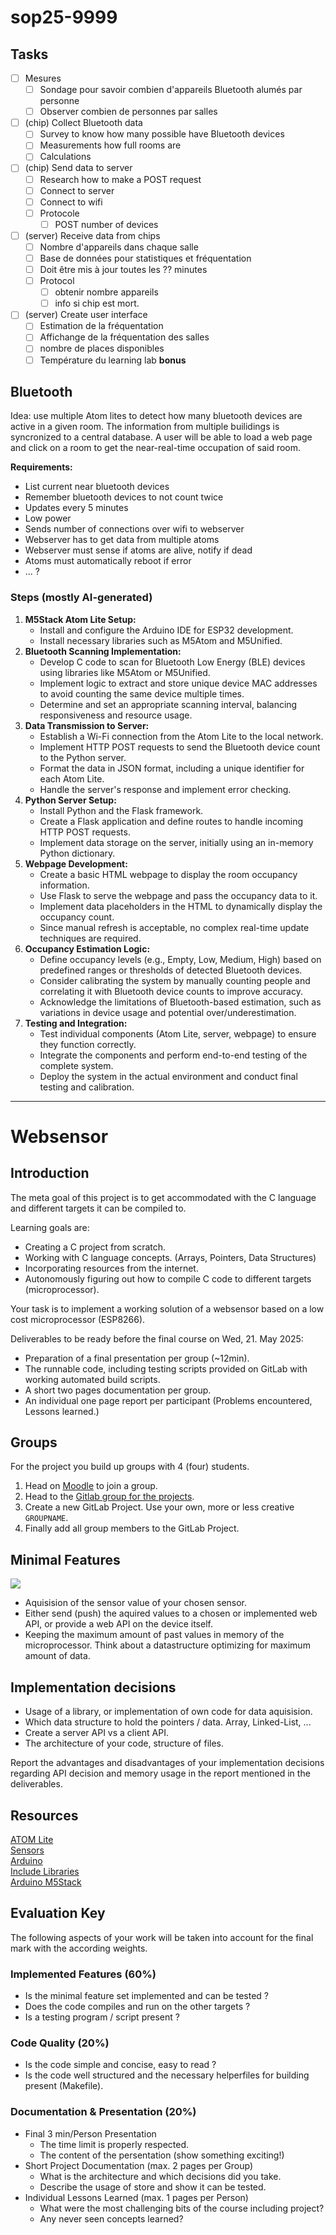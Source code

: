 # sop25-9999
## Tasks
- [ ] Mesures
    - [ ] Sondage pour savoir combien d'appareils Bluetooth alumés par personne
    - [ ] Observer combien de personnes par salles
- [ ] (chip) Collect Bluetooth data
    - [ ] Survey to know how many possible have Bluetooth devices
    - [ ] Measurements how full rooms are
    - [ ] Calculations
- [ ] (chip) Send data to server
    - [ ] Research how to make a POST request
    - [ ] Connect to server
    - [ ] Connect to wifi
    - [ ] Protocole
        - [ ] POST number of devices
- [ ] (server) Receive data from chips
    - [ ] Nombre d'appareils dans chaque salle
    - [ ] Base de données pour statistiques et fréquentation
    - [ ] Doit être mis à jour toutes les ?? minutes
    - [ ] Protocol
        - [ ] obtenir nombre appareils
        - [ ] info si chip est mort.
- [ ] (server) Create user interface
    - [ ] Estimation de la fréquentation
    - [ ] Affichange de la fréquentation des salles
    - [ ] nombre de places disponibles
    - [ ] Température du learning lab **bonus**

## Bluetooth
Idea: use multiple Atom lites to detect how many bluetooth devices are active in a given room.
The information from multiple builidings is syncronized to a central database.
A user will be able to load a web page and click on a room to get the near-real-time occupation of said room.

**Requirements:**

- List current near bluetooth devices
- Remember bluetooth devices to not count twice
- Updates every 5 minutes
- Low power
- Sends number of connections over wifi to webserver
- Webserver has to get data from multiple atoms
- Webserver must sense if atoms are alive, notify if dead
- Atoms must automatically reboot if error
- ... ?

### Steps (mostly AI-generated)
1.  **M5Stack Atom Lite Setup:**
    * Install and configure the Arduino IDE for ESP32 development. 
    * Install necessary libraries such as M5Atom and M5Unified. 
2.  **Bluetooth Scanning Implementation:**
    * Develop C code to scan for Bluetooth Low Energy (BLE) devices using libraries like M5Atom or M5Unified. 
    * Implement logic to extract and store unique device MAC addresses to avoid counting the same device multiple times. 
    * Determine and set an appropriate scanning interval, balancing responsiveness and resource usage. 
3.  **Data Transmission to Server:**
    * Establish a Wi-Fi connection from the Atom Lite to the local network. 
    * Implement HTTP POST requests to send the Bluetooth device count to the Python server. 
    * Format the data in JSON format, including a unique identifier for each Atom Lite. 
    * Handle the server's response and implement error checking. 
4.  **Python Server Setup:**
    * Install Python and the Flask framework. 
    * Create a Flask application and define routes to handle incoming HTTP POST requests. 
    * Implement data storage on the server, initially using an in-memory Python dictionary. 
5.  **Webpage Development:**
    * Create a basic HTML webpage to display the room occupancy information. 
    * Use Flask to serve the webpage and pass the occupancy data to it. 
    * Implement data placeholders in the HTML to dynamically display the occupancy count. 
    * Since manual refresh is acceptable, no complex real-time update techniques are required. 
6.  **Occupancy Estimation Logic:**
    * Define occupancy levels (e.g., Empty, Low, Medium, High) based on predefined ranges or thresholds of detected Bluetooth devices. 
    * Consider calibrating the system by manually counting people and correlating it with Bluetooth device counts to improve accuracy. 
    * Acknowledge the limitations of Bluetooth-based estimation, such as variations in device usage and potential over/underestimation. 
7.  **Testing and Integration:**
    * Test individual components (Atom Lite, server, webpage) to ensure they function correctly.
    * Integrate the components and perform end-to-end testing of the complete system.
    * Deploy the system in the actual environment and conduct final testing and calibration.

**********************

Websensor
=========

Introduction
------------

The meta goal of this project is to get accommodated with the C language and different targets it can be compiled to.

Learning goals are:

-   Creating a C project from scratch.
-   Working with C language concepts. (Arrays, Pointers, Data Structures)
-   Incorporating resources from the internet.
-   Autonomously figuring out how to compile C code to different targets (microprocessor).

Your task is to implement a working solution of a websensor based on a low cost microprocessor (ESP8266).

Deliverables to be ready before the final course on Wed, 21. May 2025:

-   Preparation of a final presentation per group (~12min).
-   The runnable code, including testing scripts provided on GitLab with working automated build scripts.
-   A short two pages documentation per group.
-   An individual one page report per participant (Problems encountered, Lessons learned.)

Groups
------

For the project you build up groups with 4 (four) students.

1.  Head on [Moodle](https://moodle.unifr.ch/mod/choicegroup/view.php?id=1487139) to join a group.
2.  Head to the [Gitlab group for the projects](https://diuf-gitlab.unifr.ch/sop2025-projects).
3.  Create a new GitLab Project. Use your own, more or less creative `GROUPNAME`.
4.  Finally add all group members to the GitLab Project.

Minimal Features
----------------

![](https://sop.course-unifr.ch/projet/atom_lite_01.png)

-   Aquisision of the sensor value of your chosen sensor.
-   Either send (push) the aquired values to a chosen or implemented web API, or provide a web API on the device itself.
-   Keeping the maximum amount of past values in memory of the microprocessor. Think about a datastructure optimizing for maximum amount of data.

Implementation decisions
------------------------

-   Usage of a library, or implementation of own code for data aquisision.
-   Which data structure to hold the pointers / data. Array, Linked-List, ...
-   Create a server API vs a client API.
-   The architecture of your code, structure of files.

Report the advantages and disadvantages of your implementation decisions regarding API decision and memory usage in the report mentioned in the deliverables.

Resources
---------

[ATOM Lite](https://docs.m5stack.com/en/core/atom_lite)\
[Sensors](https://shop.m5stack.com/collections/m5-sensor)\
[Arduino](https://www.arduino.cc/en/Guide)\
[Include Libraries](https://www.arduino.cc/en/Hacking/Libraries)\
[Arduino M5Stack](https://docs.m5stack.com/en/quick_start/atom/arduino)

Evaluation Key
--------------

The following aspects of your work will be taken into account for the final mark with the according weights.

### Implemented Features (60%)

-   Is the minimal feature set implemented and can be tested ?
-   Does the code compiles and run on the other targets ?
-   Is a testing program / script present ?

### Code Quality (20%)

-   Is the code simple and concise, easy to read ?
-   Is the code well structured and the necessary helperfiles for building present (Makefile).

### Documentation & Presentation (20%)

-   Final 3 min/Person Presentation
    -   The time limit is properly respected.
    -   The content of the persentation (show something exciting!)
-   Short Project Documentation (max. 2 pages per Group)
    -   What is the architecture and which decisions did you take.
    -   Describe the usage of store and show it can be tested.
-   Individual Lessons Learned (max. 1 pages per Person)
    -   What were the most challenging bits of the course including project?
    -   Any never seen concepts learned?
